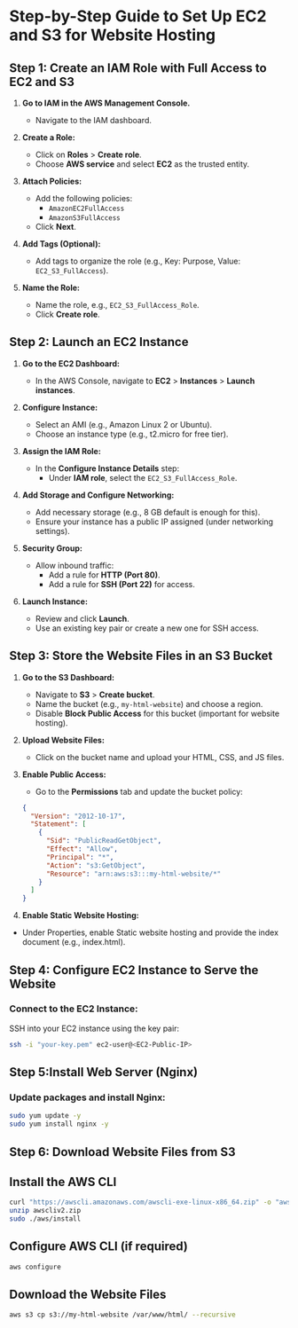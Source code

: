 # Step-by-Step Guide to Set Up EC2 and S3 for Website Hosting

## Step 1: Create an IAM Role with Full Access to EC2 and S3
1. **Go to IAM in the AWS Management Console.**
   - Navigate to the IAM dashboard.

2. **Create a Role:**
   - Click on **Roles** > **Create role**.
   - Choose **AWS service** and select **EC2** as the trusted entity.

3. **Attach Policies:**
   - Add the following policies:
     - `AmazonEC2FullAccess`
     - `AmazonS3FullAccess`
   - Click **Next**.

4. **Add Tags (Optional):**
   - Add tags to organize the role (e.g., Key: Purpose, Value: `EC2_S3_FullAccess`).

5. **Name the Role:**
   - Name the role, e.g., `EC2_S3_FullAccess_Role`.
   - Click **Create role**.

## Step 2: Launch an EC2 Instance
1. **Go to the EC2 Dashboard:**
   - In the AWS Console, navigate to **EC2** > **Instances** > **Launch instances**.

2. **Configure Instance:**
   - Select an AMI (e.g., Amazon Linux 2 or Ubuntu).
   - Choose an instance type (e.g., t2.micro for free tier).

3. **Assign the IAM Role:**
   - In the **Configure Instance Details** step:
     - Under **IAM role**, select the `EC2_S3_FullAccess_Role`.

4. **Add Storage and Configure Networking:**
   - Add necessary storage (e.g., 8 GB default is enough for this).
   - Ensure your instance has a public IP assigned (under networking settings).

5. **Security Group:**
   - Allow inbound traffic:
     - Add a rule for **HTTP (Port 80)**.
     - Add a rule for **SSH (Port 22)** for access.

6. **Launch Instance:**
   - Review and click **Launch**.
   - Use an existing key pair or create a new one for SSH access.

## Step 3: Store the Website Files in an S3 Bucket
1. **Go to the S3 Dashboard:**
   - Navigate to **S3** > **Create bucket**.
   - Name the bucket (e.g., `my-html-website`) and choose a region.
   - Disable **Block Public Access** for this bucket (important for website hosting).

2. **Upload Website Files:**
   - Click on the bucket name and upload your HTML, CSS, and JS files.

3. **Enable Public Access:**
   - Go to the **Permissions** tab and update the bucket policy:

   ```json
   {
     "Version": "2012-10-17",
     "Statement": [
       {
         "Sid": "PublicReadGetObject",
         "Effect": "Allow",
         "Principal": "*",
         "Action": "s3:GetObject",
         "Resource": "arn:aws:s3:::my-html-website/*"
       }
     ]
   }

4. **Enable Static Website Hosting:**
  - Under Properties, enable Static website hosting and provide the index document (e.g., index.html).



## Step 4: Configure EC2 Instance to Serve the Website

### Connect to the EC2 Instance:
SSH into your EC2 instance using the key pair:
```bash
ssh -i "your-key.pem" ec2-user@<EC2-Public-IP>
```


## Step 5:Install Web Server (Nginx)

### Update packages and install Nginx:
```bash
sudo yum update -y
sudo yum install nginx -y
```


## Step 6: Download Website Files from S3

 ## Install the AWS CLI
```bash
curl "https://awscli.amazonaws.com/awscli-exe-linux-x86_64.zip" -o "awscliv2.zip"
unzip awscliv2.zip
sudo ./aws/install
```

## Configure AWS CLI (if required)
```bash
aws configure
```

## Download the Website Files
```bash
aws s3 cp s3://my-html-website /var/www/html/ --recursive
```


 
